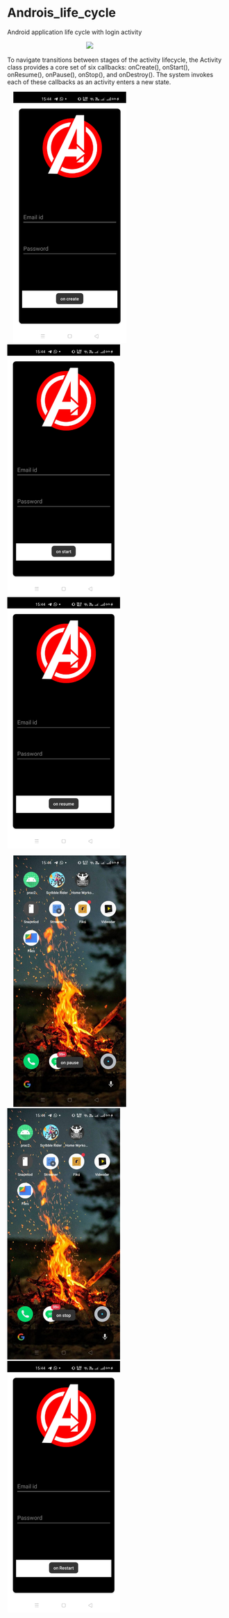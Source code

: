 # Androis_life_cycle

Android application life cycle with login activity

&emsp;&emsp;&emsp;&emsp;&emsp;&emsp;&emsp;&emsp;&emsp;&emsp;&emsp;&emsp;&emsp;<img src="https://developer.android.com/guide/components/images/activity_lifecycle.png" width="400">

To navigate transitions between stages of the activity lifecycle, the Activity class provides a core set of six callbacks: onCreate(), onStart(), onResume(), onPause(), onStop(), and onDestroy(). The system invokes each of these callbacks as an activity enters a new state.
<br>

&emsp;<img src="https://github.com/manavshah123/Androis_life_cycle/blob/master/outputs/op1.jpeg" width="260">&emsp;<img src="https://github.com/manavshah123/Androis_life_cycle/blob/master/outputs/op2.jpeg" width="260">&emsp;<img src="https://github.com/manavshah123/Androis_life_cycle/blob/master/outputs/op3.jpeg" width="260">


&emsp;<img src="https://github.com/manavshah123/Androis_life_cycle/blob/master/outputs/op4.jpeg" width="260">&emsp;<img src="https://github.com/manavshah123/Androis_life_cycle/blob/master/outputs/op5.jpeg" width="260">&emsp;<img src="https://github.com/manavshah123/Androis_life_cycle/blob/master/outputs/op6.jpeg" width="260">
